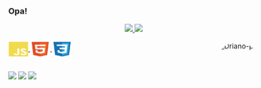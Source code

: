 ### Opa! 
<div align="center">
  <a href="https://github.com/drianomelo">
  <img height="180em" src="https://github-readme-stats.vercel.app/api?username=drianomelo&show_icons=true&theme=tokyonight&include_all_commits=true&count_private=true"/>
  <img height="180em" src="https://github-readme-stats.vercel.app/api/top-langs/?username=drianomelo&layout=compact&langs_count=7&theme=tokyonight"/>
</div>
<div style="display: inline_block"><br>
  <img align="center" alt="Driano-Js" height="30" width="40" src="https://raw.githubusercontent.com/devicons/devicon/master/icons/javascript/javascript-plain.svg">
  <img align="center" alt="Driano-HTML" height="30" width="40" src="https://raw.githubusercontent.com/devicons/devicon/master/icons/html5/html5-original.svg">
  <img align="center" alt="Driano-CSS" height="30" width="40" src="https://raw.githubusercontent.com/devicons/devicon/master/icons/css3/css3-original.svg">
  <img align="right" alt="Driano-pic" height="150" style="border-radius:50px;" src="https://cdn.discordapp.com/attachments/908400764022575147/992479470516707470/driano.png">
</div>

##

<div> 
  <a href="https://instagram.com/rafaballerini" target="_blank"><img src="https://img.shields.io/badge/-Instagram-%23E4405F?style=for-the-badge&logo=instagram&logoColor=white" target="_blank"></a>
  <a href = "mailto:adrianosenny@gmail.com"><img src="https://img.shields.io/badge/-Gmail-%23333?style=for-the-badge&logo=gmail&logoColor=white" target="_blank"></a>
  <a href="https://www.linkedin.com/in/adriano-melo-3500a6234/" target="_blank"><img src="https://img.shields.io/badge/-LinkedIn-%230077B5?style=for-the-badge&logo=linkedin&logoColor=white" target="_blank"></a>
</div>
